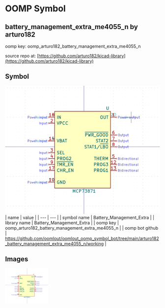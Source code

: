 # OOMP Symbol  
## battery_management_extra_me4055_n  by arturo182  
  
oomp key: oomp_arturo182_battery_management_extra_me4055_n  
  
source repo at: [https://github.com/arturo182/kicad-library](https://github.com/arturo182/kicad-library)  
## Symbol  
  
[![working.png](working_600.png)](working.png)  
| name | value | 
| --- | --- | 
| symbol name | Battery_Management_Extra | 
| library name | Battery_Management_Extra | 
| oomp key | oomp_arturo182_battery_management_extra_me4055_n | 
| oomp bot github | https://github.com/oomlout/oomlout_oomp_symbol_bot/tree/main/arturo182_battery_management_extra_me4055_n/working | 
## Images  
  
[![working.png](working_140.png)](working.png)  
